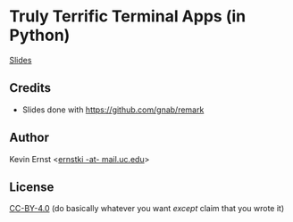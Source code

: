# Truly Terrific Terminal Apps (in Python)

[Slides](index.html)

## Credits

* Slides done with <https://github.com/gnab/remark>

## Author

Kevin Ernst &lt;[ernstki -at- mail.uc.edu](mailto:ernstki%20-at-%20mail.uc.edu)&gt;

## License

<a rel="license" href="http://creativecommons.org/licenses/by/4.0/">CC-BY-4.0</a> (do basically whatever you want _except_ claim that you wrote it)
